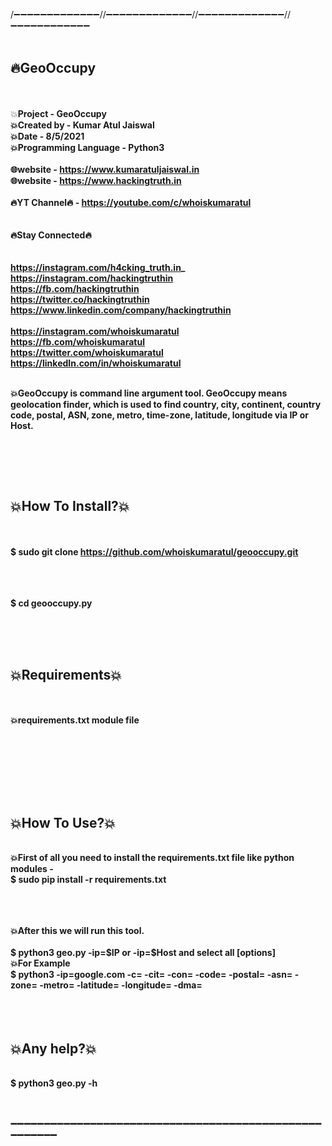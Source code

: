 
/➖➖➖➖➖➖➖➖➖➖➖➖➖//➖➖➖➖➖➖➖➖➖➖➖➖➖//➖➖➖➖➖➖➖➖➖➖➖➖➖//➖➖➖➖➖➖➖➖➖➖➖➖
<br>
<br><h2>🔥GeoOccupy </h2>
<br>
<br>💥<b>Project              - GeoOccupy
<br>💥<b>Created by           - Kumar Atul Jaiswal
<br>💥<b>Date                 - 8/5/2021
<br>💥<b>Programming Language - Python3
<br>
<br>🌐website              - https://www.kumaratuljaiswal.in
<br>🌐website              - https://www.hackingtruth.in
<br>
<br>🔥YT Channel🔥         - https://youtube.com/c/whoiskumaratul
<br>
<br>
<br>🔥Stay Connected🔥<br>
<br>
<br>https://instagram.com/h4cking_truth.in_
<br>https://instagram.com/hackingtruthin
<br>https://fb.com/hackingtruthin
<br>https://twitter.co/hackingtruthin
<br>https://www.linkedin.com/company/hackingtruthin
<br>
<br>https://instagram.com/whoiskumaratul
<br>https://fb.com/whoiskumaratul
<br>https://twitter.com/whoiskumaratul
<br>https://linkedIn.com/in/whoiskumaratul
<br>
 




<br>💥GeoOccupy is command line argument tool. GeoOccupy means geolocation finder, which is used to find country, city, continent, country code, postal, ASN, zone, metro, time-zone, latitude, longitude via IP or Host.

<br>
<br>

<br><h2>💥How To Install?💥</h2>
<br>
<br>$ sudo git clone https://github.com/whoiskumaratul/geooccupy.git
<br>
<br>

<br>
<br>$ cd geooccupy.py
<br>
<br>
<br>

<br><h2>💥Requirements💥</h2>
<br>
<br>💥requirements.txt module file
<!--<br>💥Database file https://files-cdn.liferay.com/mirrors/geolite.maxmind.com/download/geoip/database/GeoIPASNum.dat.gz-->
<!--<br>💥Databse file https://github.com/whoiskumaratul/GeoLiteCityDB.git -->
<br>
<br>
<br>
<br>


<br><h2>💥How To Use?💥</h2>
<br>💥First of all you need to install the requirements.txt file like python modules -
<br>$ sudo pip install -r requirements.txt<br>
<br>
<!--<br> then we download a database file -
<br>$ wget https://files-cdn.liferay.com/mirrors/geolite.maxmind.com/download/geoip/database/GeoIPASNum.dat.gz
<br>$ wget git clone https://github.com/whoiskumaratul/GeoLiteCityDB.git -->
<br>
<br>💥After this we will run this tool.
<br>
<br>$ python3 geo.py -ip=$IP or -ip=$Host and select all [options] 
<br>💥For Example
<br>$ python3  -ip=google.com -c= -cit= -con= -code=  -postal= -asn= -zone= -metro= -latitude= -longitude= -dma=


<br>
<br>
<br>
<br><h2>💥Any help?💥</h2>
<br>$ python3 geo.py -h

<br>
<br>
<br>






➖➖➖➖➖➖➖➖➖➖➖➖➖➖➖➖➖➖➖➖➖➖➖➖➖➖➖➖➖➖➖➖➖➖➖➖➖➖➖➖➖➖➖➖➖➖➖➖➖➖➖➖➖➖

